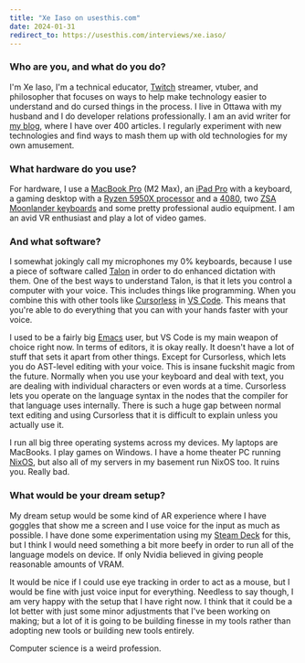 ```yaml
---
title: "Xe Iaso on usesthis.com"
date: 2024-01-31
redirect_to: https://usesthis.com/interviews/xe.iaso/
---
```


### Who are you, and what do you do?

I'm Xe Iaso, I'm a technical educator,
[Twitch](https://www.google.com/url?q=http://web.archive.org/web/20230525093711/https://www.twitch.tv/&sa=D&source=editors&ust=1706728038727221&usg=AOvVaw02w1vnAnFZxaav66cJrFgN) streamer,
vtuber, and philosopher that focuses on ways to help make technology
easier to understand and do cursed things in the process. I live in
Ottawa with my husband and I do developer relations professionally. I
am an avid writer for [my
blog](https://www.google.com/url?q=https://xeiaso.net/&sa=D&source=editors&ust=1706728038727588&usg=AOvVaw0EBTFTGVM8dc3Qz-UAGqr_),
where I have over 400 articles. I regularly experiment with new
technologies and find ways to mash them up with old technologies for
my own amusement.

### What hardware do you use?

For hardware, I use a [MacBook
Pro](https://www.google.com/url?q=https://www.apple.com/macbook-pro/&sa=D&source=editors&ust=1706728038728069&usg=AOvVaw03SFleeK6JX65OqUFICyoH) (M2
Max), an [iPad
Pro](https://www.google.com/url?q=https://en.wikipedia.org/wiki/IPad_Pro&sa=D&source=editors&ust=1706728038728257&usg=AOvVaw1zNssXvll38srSUA3_eT_h) with
a keyboard, a gaming desktop with a [Ryzen 5950X
processor](https://www.google.com/url?q=https://www.amd.com/en/products/cpu/amd-ryzen-9-5950x&sa=D&source=editors&ust=1706728038728429&usg=AOvVaw1tPXpBRptPsTvelQRy6SY7) and
a
[4080](https://www.google.com/url?q=https://www.nvidia.com/en-us/geforce/graphics-cards/40-series/rtx-4080-family/&sa=D&source=editors&ust=1706728038728603&usg=AOvVaw1my9tmjXZgBTpGhs5sNLmz),
two [ZSA Moonlander
keyboards](https://www.google.com/url?q=https://www.zsa.io/moonlander/&sa=D&source=editors&ust=1706728038728778&usg=AOvVaw11ydcWamxSsqxX6EOTl-r6) and
some pretty professional audio equipment. I am an avid VR enthusiast
and play a lot of video games.

### And what software?

I somewhat jokingly call my microphones my 0% keyboards, because I use
a piece of software called
[Talon](https://www.google.com/url?q=https://talonvoice.com/&sa=D&source=editors&ust=1706728038729203&usg=AOvVaw0xdvNHnATTCrayE1kgN-Kn) in
order to do enhanced dictation with them. One of the best ways to
understand Talon, is that it lets you control a computer with your
voice. This includes things like programming. When you combine this
with other tools like
[Cursorless](https://www.google.com/url?q=https://www.cursorless.org/&sa=D&source=editors&ust=1706728038729393&usg=AOvVaw1DFJxWMW4ID4Nn2tpqq1dK) in
[VS
Code](https://www.google.com/url?q=https://code.visualstudio.com/&sa=D&source=editors&ust=1706728038729598&usg=AOvVaw3O8F0p3fnGKRByr4NGh_gN).
This means that you're able to do everything that you can with your
hands faster with your voice.

I used to be a fairly big
[Emacs](https://www.google.com/url?q=http://www.gnu.org/software/emacs/&sa=D&source=editors&ust=1706728038729909&usg=AOvVaw1av9j0P_gs6kMjbDFNcX0A) user,
but VS Code is my main weapon of choice right now. In terms of
editors, it is okay really. It doesn't have a lot of stuff that sets
it apart from other things. Except for Cursorless, which lets you do
AST-level editing with your voice. This is insane fuckshit magic from
the future. Normally when you use your keyboard and deal with text,
you are dealing with individual characters or even words at a time.
Cursorless lets you operate on the language syntax in the nodes that
the compiler for that language uses internally. There is such a huge
gap between normal text editing and using Cursorless that it is
difficult to explain unless you actually use it.

I run all big three operating systems across my devices. My laptops
are MacBooks. I play games on Windows. I have a home theater PC
running
[NixOS](https://www.google.com/url?q=https://nixos.org/&sa=D&source=editors&ust=1706728038730190&usg=AOvVaw0ZOQpeVxAcpJArTwoEYoAO),
but also all of my servers in my basement run NixOS too. It ruins you.
Really bad.

### What would be your dream setup?

My dream setup would be some kind of AR experience where I have
goggles that show me a screen and I use voice for the input as much as
possible. I have done some experimentation using my [Steam
Deck](https://www.google.com/url?q=https://en.wikipedia.org/wiki/Steam_Deck&sa=D&source=editors&ust=1706728038730548&usg=AOvVaw3dq-C5sR0NZ5o-AkeMhUqh) for
this, but I think I would need something a bit more beefy in order to
run all of the language models on device. If only Nvidia believed in
giving people reasonable amounts of VRAM.

It would be nice if I could use eye tracking in order to act as a
mouse, but I would be fine with just voice input for everything.
Needless to say though, I am very happy with the setup that I have
right now. I think that it could be a lot better with just some minor
adjustments that I've been working on making; but a lot of it is going
to be building finesse in my tools rather than adopting new tools or
building new tools entirely.

Computer science is a weird profession.
